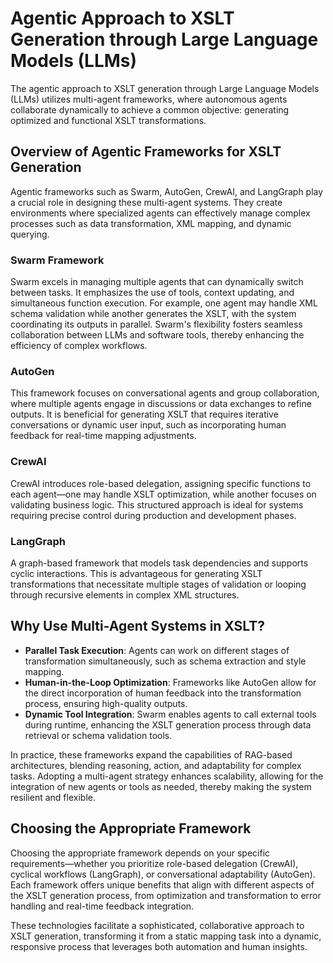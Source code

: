 # Agentic Approach to XSLT Generation through Large Language Models (LLMs)

The agentic approach to XSLT generation through Large Language Models (LLMs) utilizes multi-agent frameworks, where autonomous agents collaborate dynamically to achieve a common objective: generating optimized and functional XSLT transformations.

## Overview of Agentic Frameworks for XSLT Generation

Agentic frameworks such as Swarm, AutoGen, CrewAI, and LangGraph play a crucial role in designing these multi-agent systems. They create environments where specialized agents can effectively manage complex processes such as data transformation, XML mapping, and dynamic querying.

### Swarm Framework

Swarm excels in managing multiple agents that can dynamically switch between tasks. It emphasizes the use of tools, context updating, and simultaneous function execution. For example, one agent may handle XML schema validation while another generates the XSLT, with the system coordinating its outputs in parallel. Swarm's flexibility fosters seamless collaboration between LLMs and software tools, thereby enhancing the efficiency of complex workflows.

### AutoGen

This framework focuses on conversational agents and group collaboration, where multiple agents engage in discussions or data exchanges to refine outputs. It is beneficial for generating XSLT that requires iterative conversations or dynamic user input, such as incorporating human feedback for real-time mapping adjustments.

### CrewAI

CrewAI introduces role-based delegation, assigning specific functions to each agent—one may handle XSLT optimization, while another focuses on validating business logic. This structured approach is ideal for systems requiring precise control during production and development phases.

### LangGraph

A graph-based framework that models task dependencies and supports cyclic interactions. This is advantageous for generating XSLT transformations that necessitate multiple stages of validation or looping through recursive elements in complex XML structures.

## Why Use Multi-Agent Systems in XSLT?

- **Parallel Task Execution**: Agents can work on different stages of transformation simultaneously, such as schema extraction and style mapping.
- **Human-in-the-Loop Optimization**: Frameworks like AutoGen allow for the direct incorporation of human feedback into the transformation process, ensuring high-quality outputs.
- **Dynamic Tool Integration**: Swarm enables agents to call external tools during runtime, enhancing the XSLT generation process through data retrieval or schema validation tools.

In practice, these frameworks expand the capabilities of RAG-based architectures, blending reasoning, action, and adaptability for complex tasks. Adopting a multi-agent strategy enhances scalability, allowing for the integration of new agents or tools as needed, thereby making the system resilient and flexible.

## Choosing the Appropriate Framework

Choosing the appropriate framework depends on your specific requirements—whether you prioritize role-based delegation (CrewAI), cyclical workflows (LangGraph), or conversational adaptability (AutoGen). Each framework offers unique benefits that align with different aspects of the XSLT generation process, from optimization and transformation to error handling and real-time feedback integration.

These technologies facilitate a sophisticated, collaborative approach to XSLT generation, transforming it from a static mapping task into a dynamic, responsive process that leverages both automation and human insights.